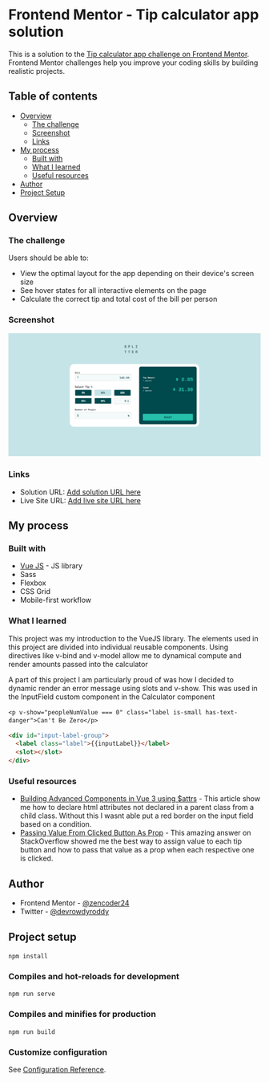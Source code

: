 # Frontend Mentor - Tip calculator app solution

This is a solution to the [Tip calculator app challenge on Frontend Mentor](https://www.frontendmentor.io/challenges/tip-calculator-app-ugJNGbJUX). Frontend Mentor challenges help you improve your coding skills by building realistic projects.

## Table of contents

- [Overview](#overview)
  - [The challenge](#the-challenge)
  - [Screenshot](#screenshot)
  - [Links](#links)
- [My process](#my-process)
  - [Built with](#built-with)
  - [What I learned](#what-i-learned)
  - [Useful resources](#useful-resources)
- [Author](#author)
- [Project Setup](#author)




## Overview

### The challenge

Users should be able to:

- View the optimal layout for the app depending on their device's screen size
- See hover states for all interactive elements on the page
- Calculate the correct tip and total cost of the bill per person

### Screenshot

![Tip Calculator](./tip-calculator-screenshot.png)


### Links

- Solution URL: [Add solution URL here](https://your-solution-url.com)
- Live Site URL: [Add live site URL here](https://your-live-site-url.com)

## My process

### Built with

- [Vue JS](https://v3.vuejs.org/) - JS library
- Sass
- Flexbox
- CSS Grid
- Mobile-first workflow




### What I learned

This project was my introduction to the VueJS library. The elements used in this project are divided into individual reusable components. Using directives like v-bind and v-model allow me to dynamical compute and render amounts passed into the calculator


A part of this project I am particularly proud of was how I decided to dynamic render an error message using slots and v-show. This was used in the InputField custom component in the Calculator component
```vue
<p v-show="peopleNumValue === 0" class="label is-small has-text-danger">Can't Be Zero</p>
```
```html
<div id="input-label-group">
  <label class="label">{{inputLabel}}</label>
  <slot></slot>
</div>
```





### Useful resources

- [Building Advanced Components in Vue 3 using $attrs](https://www.thisdot.co/blog/build-advanced-components-in-vue-3-using-usdattrs/) - This article show me how to declare html attributes not declared in a parent class from a child class. Without this I wasnt able put a red border on the input field based on a condition. 
- [Passing Value From Clicked Button As Prop](https://stackoverflow.com/questions/69331614/passing-value-from-clicked-button-as-a-prop/69333288#69333288) - This amazing answer on StackOverflow showed me the best way to assign value to each tip button and how to pass that value as a prop when each respective one is clicked.


## Author

- Frontend Mentor - [@zencoder24](https://www.frontendmentor.io/profile/zencoder24)
- Twitter - [@devrowdyroddy](https://www.twitter.com/devrowdyroddy)


## Project setup
```
npm install
```

### Compiles and hot-reloads for development
```
npm run serve
```

### Compiles and minifies for production
```
npm run build
```

### Customize configuration
See [Configuration Reference](https://cli.vuejs.org/config/).


